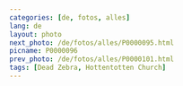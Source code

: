 ```yaml
---
categories: [de, fotos, alles]
lang: de
layout: photo
next_photo: /de/fotos/alles/P0000095.html
picname: P0000096
prev_photo: /de/fotos/alles/P0000101.html
tags: [Dead Zebra, Hottentotten Church]
---
```

